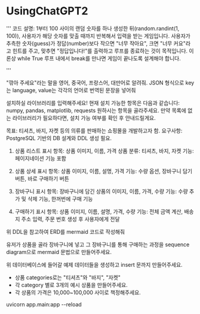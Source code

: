 # UsingChatGPT2

'''
코드 설명: 1부터 100 사이의 랜덤 숫자를 하나 생성한 뒤(random.randint(1, 100)),
사용자가 해당 숫자를 맞출 때까지 반복해서 입력을 받는 게임입니다.
사용자가 추측한 숫자(guess)가 정답(number)보다 작으면 "너무 작아요",
크면 "너무 커요"라고 힌트를 주고, 맞추면 "정답입니다!"를 출력하고 루프를 종료하는 것이 목적입니다.
이론상 while True 루프 내에서 break를 만나면 게임이 끝나도록 설계해야 합니다.

'''

"깎아 주세요"라는 말을 영어, 중국어, 프랑스어, 대만어로 알려줘.
JSON 형식으로 key는 language, value는 각각의 언어로 번역된 문장을 넣어줘


설치하실 라이브러리를 입력해주세요!
현재 설치 가능한 항목은 다음과 같습니다:
numpy, pandas, matplotlib, requests
원하시는 항목을 골라주세요. 만약 목록에 없는 라이브러리가 필요하다면, 설치 가능 여부를 확인 후 안내드릴게요.



목표: 티셔츠, 바지, 자켓 등의 의류를 판매하는 쇼핑몰을 개발하고자 함.
요구사항: PostgreSQL 기반의 DB 설계와 DDL 생성 필요.

1. 상품 리스트
   표시 항목: 상품 이미지, 이름, 가격
   상품 분류: 티셔츠, 바지, 자켓
   기능: 페이지네이션 기능 포함

2. 상품 상세
   표시 항목: 상품 이미지, 이름, 설명, 가격
   기능: 수량 옵션, 장바구니 담기 버튼, 바로 구매하기 버튼

3. 장바구니
   표시 항목: 장바구니에 담긴 상품의 이미지, 이름, 가격, 수량
   기능: 수량 추가 및 삭제 기능, 한꺼번에 구매 기능

4. 구매하기
   표시 항목: 상품 이미지, 이름, 설명, 가격, 수량
   기능: 전체 금액 계산,  배송지 주소 입력, 주문 번호 생성 후 사용자에게 전달



위 DDL을 참고하여 ERD를 mermaid 코드로 작성해줘




유저가 상품을 골라 장바구니에 넣고 그 장바구니를 통해 구매하는 과정을 sequence diagram으로 mermaid 문법으로 만들어주세요.


위 데이터베이스에 들어갈 예제 데이터들을 생성하고 insert 문까지 만들어주세요.

* 상품 categories로는 "티셔츠"와 "바지", "자켓"
* 각 category 별로 3개의 예시 상품을 만들어주세요.
* 각 상품의 가격은 10,000\~100,000 사이로 책정해주세요.






uvicorn app.main:app --reload
